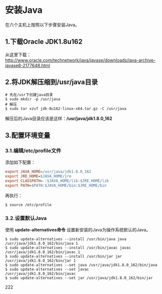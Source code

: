 安装Java
================================================================================
在六个主机上按照以下步骤安装Java。

## 1.下载Oracle JDK1.8u162
从这里下载：
http://www.oracle.com/technetwork/java/javase/downloads/java-archive-javase8-2177648.html

## 2.将JDK解压缩到/usr/java目录
```shell
# 先在/usr下创建java目录
$ sudo mkdir -p /usr/java
# 解压
$ sudo tar xzvf jdk-8u162-linux-x64.tar.gz -C /usr/java
```
解压后的Java目录应该是这样：**/usr/java/jdk1.8.0_162**

## 3.配置环境变量

### 3.1.编辑/etc/profile文件
添加如下配置：
```ini
export JAVA_HOME=/usr/java/jdk1.8.0_162
export JRE_HOME=$JAVA_HOME/jre
export CLASSPATH=.:$JAVA_HOME/lib:$JRE_HOME/lib
export PATH=$PATH:$JAVA_HOME/bin:$JRE_HOME/bin
```
再执行：
```shell
$ source /etc/profile
```

### 3.2.设置默认Java
使用 **update-alternatives命令** 设置新安装的Java为操作系统默认的Java。
```shell
$ sudo update-alternatives --install /usr/bin/java java /usr/java/jdk1.8.0_162/bin/java 1
$ sudo update-alternatives --install /usr/bin/javac javac /usr/java/jdk1.8.0_162/bin/javac 1
$ sudo update-alternatives --install /usr/bin/jar jar /usr/java/jdk1.8.0_162/bin/jar 1
$ sudo update-alternatives --set java /usr/java/jdk1.8.0_162/bin/java
$ sudo update-alternatives --set javac /usr/java/jdk1.8.0_162/bin/javac
$ sudo update-alternatives --set jar /usr/java/jdk1.8.0_162/bin/jar
```






































222
